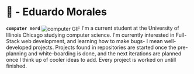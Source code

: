 # 🌙 - Eduardo Morales

**`computer nerd`**
<img align='center' src='https://media.giphy.com/media/tlRU5lV5HqMpSAGPXh/giphy.gif' alt='computer GIF'  />
I'm a current student at the University of Illinois Chicago studying computer science. I'm currently interested in Full-Stack web development, and learning how to make bugs- I mean well-developed projects. Projects found in repositories are started once the pre-planning and white-boarding is done, and the next iterations are planned once I think up of cooler ideas to add. Every project is worked on untill finished.

<p align='left'>

</p>

